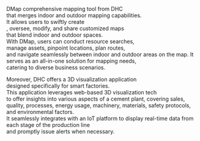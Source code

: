 DMap comprehensive mapping tool from DHC   <br>    that merges indoor and outdoor mapping capabilities.    <br>         It allows users to swiftly create   <br>        , oversee, modify, and share customized maps    <br>       that blend indoor and outdoor spaces.     <br>       With DMap, users can conduct resource searches,    <br>       manage assets, pinpoint locations, plan routes,    <br>        and navigate seamlessly between indoor and outdoor areas on the map. It serves as an all-in-one solution for mapping needs,      <br>      catering to diverse business scenarios.

Moreover, DHC offers a 3D visualization application    <br>       designed specifically for smart factories.      <br>      This application leverages web-based 3D visualization tech     <br>      to offer insights into various aspects of a cement plant, covering sales, quality, processes, energy usage, machinery, materials, safety protocols, and environmental factors.     <br>      It seamlessly integrates with an IoT platform to display real-time data from each stage of the production line    <br>       and promptly issue alerts when necessary.